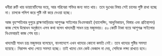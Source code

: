 ধনীরা রুটি খায় ডায়াবেটিসের ভয়ে, আর গরিবেরা শক্তির জন্য ভাত খায়। তবে দুঃখের বিষয় সেই চালের পুষ্টি রাখা হচ্ছে না। চালকে পলিশ করে পুষ্টি নষ্ট করে দেওয়া হচ্ছে।

আজ বৃহস্পতিবার দুপুরে ব্রাহ্মণবাড়িয়ার আশুগঞ্জ সাইলোর বিএমআরই (ব্যালেন্সিং, আধুনিকায়ন, বিস্তার এবং প্রতিস্থাপন) কাজ শেষে উদ্বোধন অনুষ্ঠানে এসব কথা বলেন খাদ্যমন্ত্রী সাধন চন্দ্র মজুমদার। ৫০ কোটি টাকা ব্যয়ে আশুগঞ্জ সাইলোর বিএমআরই কাজ শেষ হয়।

খাদ্যমন্ত্রী সাধন চন্দ্র মজুমদার বলেছেন, বাংলাদেশে এখন খাদ্যের কোনো কমতি নেই। তবে খাদ্যের পুষ্টির সমস্যা হয়েছে। নিরাপদ খাদ্য পেতে সমস্যা হচ্ছে। তাই খাদ্যে যেন কেউ ভেজাল না দেয়, সেদিকে লক্ষ্য রাখতে হবে।
